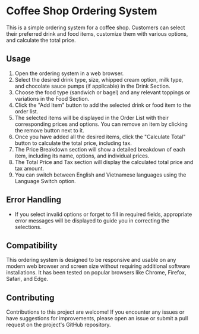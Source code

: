 # Coffee Shop Ordering System

This is a simple ordering system for a coffee shop. Customers can select their preferred drink and food items, customize them with various options, and calculate the total price.

## Usage

1. Open the ordering system in a web browser.
2. Select the desired drink type, size, whipped cream option, milk type, and chocolate sauce pumps (if applicable) in the Drink Section.
3. Choose the food type (sandwich or bagel) and any relevant toppings or variations in the Food Section.
4. Click the "Add Item" button to add the selected drink or food item to the order list.
5. The selected items will be displayed in the Order List with their corresponding prices and options. You can remove an item by clicking the remove button next to it.
6. Once you have added all the desired items, click the "Calculate Total" button to calculate the total price, including tax.
7. The Price Breakdown section will show a detailed breakdown of each item, including its name, options, and individual prices.
8. The Total Price and Tax section will display the calculated total price and tax amount.
9. You can switch between English and Vietnamese languages using the Language Switch option.

## Error Handling

- If you select invalid options or forget to fill in required fields, appropriate error messages will be displayed to guide you in correcting the selections.

## Compatibility

This ordering system is designed to be responsive and usable on any modern web browser and screen size without requiring additional software installations. It has been tested on popular browsers like Chrome, Firefox, Safari, and Edge.

## Contributing

Contributions to this project are welcome! If you encounter any issues or have suggestions for improvements, please open an issue or submit a pull request on the project's GitHub repository.
